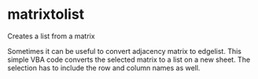 matrixtolist
============

Creates a list from a matrix

Sometimes it can be useful to convert adjacency matrix to edgelist. This simple VBA code converts the selected matrix to a list on a new sheet. The selection has to include the row and column names as well.
